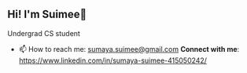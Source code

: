 ## Hi! I'm Suimee👋
Undergrad CS student 

- 📫 How to reach me: sumaya.suimee@gmail.com
**Connect with me**:
  https://www.linkedin.com/in/sumaya-suimee-415050242/



